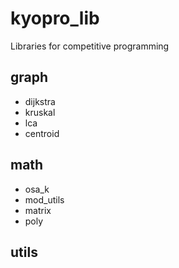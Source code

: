 # kyopro_lib
Libraries for competitive programming

## graph
- dijkstra
- kruskal
- lca
- centroid

## math
- osa_k
- mod_utils
- matrix
- poly

## utils
